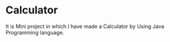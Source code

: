# Calculator
It is Mini project in which I have made a Calculator by Using Java Programming language.   
